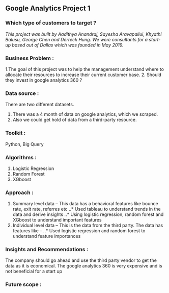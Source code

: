## Google Analytics Project 1
 
### Which type of customers to target ?

*This project was built by Aadithya Anandraj, Sayesha Aravapallui, Khyathi Balusu, George Chen and Derreck Hung. We were consultants for a start-up based out of Dallas which was founded in May 2019.*

### Business Problem : 

1.The goal of this project was to help the management understand where to allocate their resources to increase their current customer base. 
2. Should they invest in google analytics 360 ?

### Data source : 

There are two different datasets.
1. There was a 4 month of data on google analytics, which we scraped. 
2. Also we could get hold of data from a third-party resource.

### Toolkit : 

Python, Big Query 

### Algorithms :

1.	Logistic Regression
2.	Random Forest
3.	XGboost

### Approach :

1.	Summary level data – This data has a behavioral features like bounce rate, exit rate, referres etc
  ..*	Used tableau to understand trends in the data and derive insights
  ..*	Using logistic regression, random forest and XGboost to understand important features
2.	Individual level data – This is the data from the third party. The data has features like – 
  ..*	Used logistic regression and random forest to understand feature importances

### Insights and Recommendations :

The company should go ahead and use the third party vendor to get the data as it is economical. The google analytics 360 is very expensive and is not beneficial for a start up

### Future scope :
